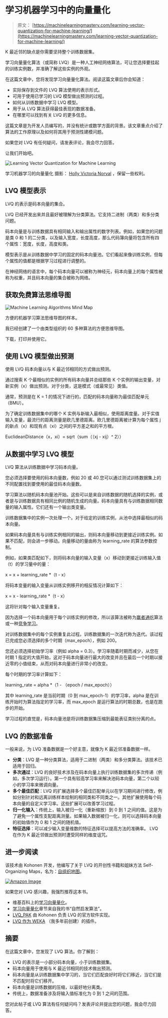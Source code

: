 # 学习机器学习中的向量量化

> 原文： [https://machinelearningmastery.com/learning-vector-quantization-for-machine-learning/](https://machinelearningmastery.com/learning-vector-quantization-for-machine-learning/)

K 最近邻的缺点是你需要坚持整个训练数据集。

学习向量量化算法（或简称 LVQ）是一种人工神经网络算法，可让您选择要挂起的训练实例数，并准确了解这些实例的外观。

在这篇文章中，您将发现学习向量量化算法。阅读这篇文章后你会知道：

*   实际保存到文件的 LVQ 算法使用的表示形式。
*   可用于使用已学习的 LVQ 模型做出预测的过程。
*   如何从训练数据中学习 LVQ 模型。
*   用于从 LVQ 算法获得最佳表现的数据准备。
*   在哪里可以找到有关 LVQ 的更多信息。

这篇文章是为开发人员编写的，并没有统计或数学方面的背景。该文章重点介绍了算法的工作原理以及如何将其用于预测性建模问题。

如果您对 LVQ 有任何疑问，请发表评论，我会尽力回答。

让我们开始吧。

![Learning Vector Quantization for Machine Learning](img/128726af4ffca05f1009aa49f39525e8.jpg)

学习机器学习的向量量化
摄影： [Holly Victoria Norval](https://www.flickr.com/photos/hollystar47/20282213340) ，保留一些权利。

## LVQ 模型表示

LVQ 的表示是码本向量的集合。

LVQ 已经开发出来并且最好被理解为分类算法。它支持二进制（两类）和多分类问题。

码本向量是与训练数据具有相同输入和输出属性的数字列表。例如，如果您的问题是类 0 和 1 的二分类，以及输入宽度，长度高度，那么代码簿向量将包含所有四个属性：宽度，长度，高度和类。

模型表示是从训练数据中学习的固定的码本向量池。它们看起来像训练实例，但每个属性的值都是根据学习过程进行调整的。

在神经网络的语言中，每个码本向量可以被称为神经元，码本向量上的每个属性被称为权重，并且码本向量的集合被称为网络。

## 获取免费算法思维导图

![Machine Learning Algorithms Mind Map](img/2ce1275c2a1cac30a9f4eea6edd42d61.jpg)

方便的机器学习算法思维导图的样本。

我已经创建了一个由类型组织的 60 多种算法的方便思维导图。

下载，打印并使用它。

## 使用 LVQ 模型做出预测

使用 LVQ 码本向量以与 K 最近邻相同的方式做出预测。

通过搜索 K 个最相似的实例的所有码本向量并总结那些 K 个实例的输出变量，对新实例（x）做出预测。对于分类，这是模式（或最常见）类值。

通常，预测是在 K = 1 的情况下进行的，匹配的码本向量称为最佳匹配单元（BMU）。

为了确定训练数据集中的哪个 K 实例与新输入最相似，使用距离度量。对于实值输入变量，最流行的距离测量是欧几里德距离。欧几里德距离被计算为每个属性 j 的新点（x）和现有点（xi）之间的平方差之和的平方根。

EuclideanDistance（x，xi）= sqrt（sum（（xj - xij）^ 2））

## 从数据中学习 LVQ 模型

LVQ 算法从训练数据中学习码本向量。

您必须选择要使用的码本向量数，例如 20 或 40.您可以通过测试训练数据集上的不同配置找到要使用的最佳码本向量数。

学习算法以随机码本向量池开始。这些可以是来自训练数据的随机选择的实例，或者是与训练数据具有相同比例的随机生成的向量。码本向量具有与训练数据相同数量的输入属性。它们还有一个输出类变量。

训练数据集中的实例一次处理一个。对于给定的训练实例，从池中选择最相似的码本向量。

如果码本向量具有与训练实例相同的输出，则码本向量移动到更接近训练实例。如果不匹配，则会进一步移动。向量移动的量由称为 learning_rate 的算法参数控制。

例如，如果类匹配如下，则将码本向量的输入变量（x）移动到更接近训练输入值（t）的学习量中的量：

x = x + learning_rate *（t - x）

将码本变量的输入变量从训练实例移开的相反情况计算如下：

x = x - learning_rate *（t - x）

这将针对每个输入变量重复。

因为选择一个码本向量用于每个训练实例的修改，所以该算法被称为[赢者通吃](https://en.wikipedia.org/wiki/Winner-take-all_(computing))算法或一种[竞争学习](https://en.wikipedia.org/wiki/Competitive_learning)。

对训练数据集中的每个实例重复此过程。训练数据集的一次迭代称为迭代。该过程已完成您必须选择的多个时期（max_epoch），例如 200。

您还必须选择初始学习率（例如 alpha = 0.3）。学习率随着时期而减少，从您在时期 1 指定的大值开始，这对于码本向量进行最大的改变并且在最后一个时期以接近零的小值结束，从而对码本向量进行非常小的改变。

每个时期的学习率计算如下：

learning_rate = alpha *（1 - （epoch / max_epoch））

其中 learning_rate 是当前时期（0 到 max_epoch-1）的学习率，alpha 是在训练开始时为算法指定的学习率，而 max_epoch 是运行算法的时期总数，也是在跑步的开始。

学习过程的直觉是，码本向量池是将训练数据集压缩到最能表征类别分离的点。

## LVQ 的数据准备

一般来说，为 LVQ 准备数据是一个好主意，就像为 K 最近邻准备数据一样。

*   **分类**：LVQ 是一种分类算法，适用于二进制（两类）和多分类算法。该技术已适用于回归。
*   **多次通过**：LVQ 的良好技术涉及在码本向量上执行训练数据集的多次传递（例如，多次学习运行）。第一个具有较高学习率来解决池码本向量，第二个以较小的学习率来微调向量。
*   **多个最佳匹配**：LVQ 的扩展选择多个最佳匹配单元以在学习期间进行修改，例如分别针对和远离训练样本绘制的相同类和不同类之一。其他扩展使用每个码本向量的自定义学习率。这些扩展可以改善学习过程。
*   **归一化输入**：传统上，输入被归一化（重新缩放）到 0 到 1 之间的值。这是为了避免一个属性支配距离测量。如果输入数据被归一化，则可以选择码本向量的初始值作为 0 和 1 之间的随机值。
*   **特征选择**：可以减少输入变量维数的特征选择可以提高方法的准确率。 LVQ 在作为 K 最近邻做出预测时遭受同样的维度诅咒。

## 进一步阅读

该技术由 Kohonen 开发，他编写了关于 LVQ 的开创性书籍和姐妹方法 Self-Organizing Maps，名为：[自组织地图](http://www.amazon.com/dp/3540679219?tag=inspiredalgor-20)。

[![Amazon Image](img/741e0a605620af7a68b5e096dd05139b.jpg)](http://www.amazon.com/dp/3540679219?tag=inspiredalgor-20)

如果您对 LVQ 感兴趣，我强烈推荐这本书。

*   维基百科上的[学习向量量化](https://en.wikipedia.org/wiki/Learning_vector_quantization)。
*   [学习向量量化](http://www.cleveralgorithms.com/nature-inspired/neural/lvq.html)章节来自我的书“自然启发算法”。
*   [LVQ_PAK](http://www.cis.hut.fi/research/lvq_pak/) 由 Kohonen 负责 LVQ 的官方软件实现。
*   [LVQ 作为 WEKA](http://wekaclassalgos.sourceforge.net/) （我多年前创建）的插件。

## 摘要

在这篇文章中，您发现了 LVQ 算法。你了解到：

*   LVQ 的表示是一小部分码本向量，小于训练数据集。
*   码本向量用于使用与 K 最近邻相同的技术做出预测。
*   码本向量是从训练数据集中学习的，当它们匹配良好时将它们移近，当它们是不匹配时将它们移开。
*   码本向量是训练数据的压缩，以最好地分离类。
*   传统上，数据准备涉及将输入值标准化为 0 到 1 之间的范围。

您对此帖子或 LVQ 算法有任何疑问吗？发表评论并提出您的问题，我会尽力回答。